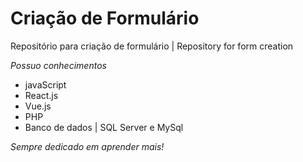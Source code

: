 # Criação de Formulário
Repositório para criação de formulário | Repository for form creation

*Possuo conhecimentos*
- javaScript
- React.js
- Vue.js
- PHP
- Banco de dados | SQL Server e MySql

*Sempre dedicado em aprender mais!*
